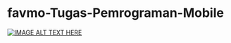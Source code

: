 # favmo-Tugas-Pemrograman-Mobile

[![IMAGE ALT TEXT HERE](https://github.com/dendiaryar/favmo-Tugas-Pemrograman-Mobile/blob/master/favmo.png=720x720)](https://youtu.be/mOnOv5js62A)
